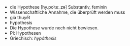 - die Hypothese [hy.poˈteː.zə] Substantiv, feminin  
- Wissenschaftliche Annahme, die überprüft werden muss  
- giả thuyết  
- hypothesis  
- Die Hypothese wurde noch nicht bewiesen.  
- Pl: Hypothesen  
- Griechisch: *hypóthesis*